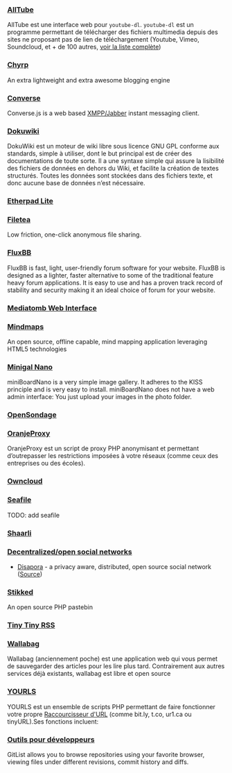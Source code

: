 ### [AllTube](AllTube.md)
AllTube est une interface web pour `youtube-dl`. `youtube-dl` est un programme permettant de télécharger des fichiers multimedia depuis des sites ne proposant pas de lien de téléchargement (Youtube, Vimeo, Soundcloud, et + de 100 autres, [voir la liste complète](https://rg3.github.io/youtube-dl/supportedsites.html))


### [Chyrp](Chyrp.md)
An extra lightweight and extra awesome blogging engine


### [ Converse](converse.md)
Converse.js is a web based [XMPP/Jabber](http://xmpp.org) instant messaging client.


### [Dokuwiki](Dokuwiki.md)
DokuWiki est un moteur de wiki libre sous licence GNU GPL conforme aux standards, simple à utiliser, dont le but principal est de créer des documentations de toute sorte. Il a une syntaxe simple qui assure la lisibilité des fichiers de données en dehors du Wiki, et facilite la création de textes structurés. Toutes les données sont stockées dans des fichiers texte, et donc aucune base de données n’est nécessaire.


### [Etherpad Lite](Etherpad.md)



### [Filetea](filetea.md)
Low friction, one-click anonymous file sharing.


### [FluxBB](FluxBB.md)
FluxBB is fast, light, user-friendly forum software for your website. FluxBB is designed as a lighter, faster alternative to some of the traditional feature heavy forum applications. It is easy to use and has a proven track record of stability and security making it an ideal choice of forum for your website.


### [Mediatomb Web Interface](Mediatomb.md)



### [Mindmaps](Mindmaps.md)
An open source, offline capable, mind mapping application leveraging HTML5 technologies 


### [Minigal Nano](minigalnano.md)
miniBoardNano is a very simple image gallery. It adheres to the KISS principle and is very easy to install. miniBoardNano does not have a web admin interface: You just upload your images in the photo folder.


### [OpenSondage](Opensondage.md)



### [OranjeProxy](OranjeProxy.md)
OranjeProxy est un script de proxy PHP anonymisant et permettant d’outrepasser les restrictions imposées à votre réseaux (comme ceux des entreprises ou des écoles).


### [Owncloud](owncloud.md)



### [Seafile](Seafile.md)
TODO: add seafile


### [Shaarli](Shaarli.md)



### [Decentralized/open social networks](SocialNetworks.md)
 * [Disapora](https://diasporafoundation.org/) - a privacy aware, distributed, open source social network ([Source](firendica ))


### [Stikked](Stikked.md)
An open source PHP pastebin


### [Tiny Tiny RSS](tt-rss.md)



### [Wallabag](wallabag.md)
Wallabag (anciennement poche) est une application web qui vous permet de sauvegarder des articles pour les lire plus tard. Contrairement aux autres services déjà existants, wallabag est libre et open source


### [YOURLS](yourls.md)
YOURLS est un ensemble de scripts PHP permettant de faire fonctionner votre propre [Raccourcisseur d'URL](https://fr.wikipedia.org/wiki/R%C3%A9duction_d%27URL) (comme bit.ly, t.co, ur1.ca ou tinyURL).Ses fonctions incluent:


### [Outils pour développeurs](zz-devtools.md)
GitList allows you to browse repositories using your favorite browser, viewing files under different revisions, commit history and diffs.


